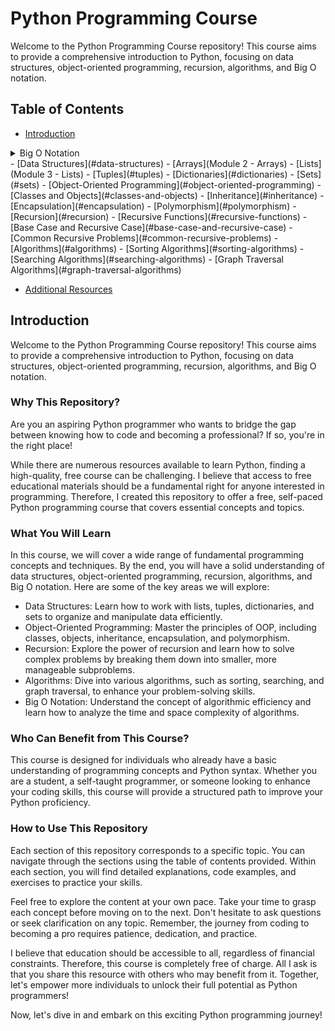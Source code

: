 # Python Programming Course

Welcome to the Python Programming Course repository! This course aims to provide a comprehensive introduction to Python, focusing on data structures, object-oriented programming, recursion, algorithms, and Big O notation.

## Table of Contents

- [Introduction](#introduction)
<details>
<summary>Big O Notation</summary>
  
- [O(1) Constant Time](Module&#32;1&#32;-&#32;Big&#32;O&#32;Notation)
- [O(n) Linear Time](Module&#32;1&#32;-&#32;Big&#32;O&#32;Notation)
- [O(log n) Logarithmic Time](Module&#32;1&#32;-&#32;Big&#32;O&#32;Notation)
- [O(n^2) Quadratic Time](Module&#32;1&#32;-&#32;Big&#32;O&#32;Notation)
- [O(n!) Factorial Time](Module&#32;1&#32;-&#32;Big&#32;O&#32;Notation)

</details>
- [Data Structures](#data-structures)
  - [Arrays](Module&#32;2&#32;-&#32;Arrays)
  - [Lists](Module&#32;3&#32;-&#32;Lists)
  - [Tuples](#tuples)
  - [Dictionaries](#dictionaries)
  - [Sets](#sets)
- [Object-Oriented Programming](#object-oriented-programming)
  - [Classes and Objects](#classes-and-objects)
  - [Inheritance](#inheritance)
  - [Encapsulation](#encapsulation)
  - [Polymorphism](#polymorphism)
- [Recursion](#recursion)
  - [Recursive Functions](#recursive-functions)
  - [Base Case and Recursive Case](#base-case-and-recursive-case)
  - [Common Recursive Problems](#common-recursive-problems)
- [Algorithms](#algorithms)
  - [Sorting Algorithms](#sorting-algorithms)
  - [Searching Algorithms](#searching-algorithms)
  - [Graph Traversal Algorithms](#graph-traversal-algorithms)

- [Additional Resources](#additional-resources)

## Introduction

Welcome to the Python Programming Course repository! This course aims to provide a comprehensive introduction to Python, focusing on data structures, object-oriented programming, recursion, algorithms, and Big O notation.

### Why This Repository?

Are you an aspiring Python programmer who wants to bridge the gap between knowing how to code and becoming a professional? If so, you're in the right place!

While there are numerous resources available to learn Python, finding a high-quality, free course can be challenging. I believe that access to free educational materials should be a fundamental right for anyone interested in programming. Therefore, I created this repository to offer a free, self-paced Python programming course that covers essential concepts and topics.

### What You Will Learn

In this course, we will cover a wide range of fundamental programming concepts and techniques. By the end, you will have a solid understanding of data structures, object-oriented programming, recursion, algorithms, and Big O notation. Here are some of the key areas we will explore:

- Data Structures: Learn how to work with lists, tuples, dictionaries, and sets to organize and manipulate data efficiently.
- Object-Oriented Programming: Master the principles of OOP, including classes, objects, inheritance, encapsulation, and polymorphism.
- Recursion: Explore the power of recursion and learn how to solve complex problems by breaking them down into smaller, more manageable subproblems.
- Algorithms: Dive into various algorithms, such as sorting, searching, and graph traversal, to enhance your problem-solving skills.
- Big O Notation: Understand the concept of algorithmic efficiency and learn how to analyze the time and space complexity of algorithms.

### Who Can Benefit from This Course?

This course is designed for individuals who already have a basic understanding of programming concepts and Python syntax. Whether you are a student, a self-taught programmer, or someone looking to enhance your coding skills, this course will provide a structured path to improve your Python proficiency.

### How to Use This Repository

Each section of this repository corresponds to a specific topic. You can navigate through the sections using the table of contents provided. Within each section, you will find detailed explanations, code examples, and exercises to practice your skills.

Feel free to explore the content at your own pace. Take your time to grasp each concept before moving on to the next. Don't hesitate to ask questions or seek clarification on any topic. Remember, the journey from coding to becoming a pro requires patience, dedication, and practice.

I believe that education should be accessible to all, regardless of financial constraints. Therefore, this course is completely free of charge. All I ask is that you share this resource with others who may benefit from it. Together, let's empower more individuals to unlock their full potential as Python programmers!

Now, let's dive in and embark on this exciting Python programming journey!
